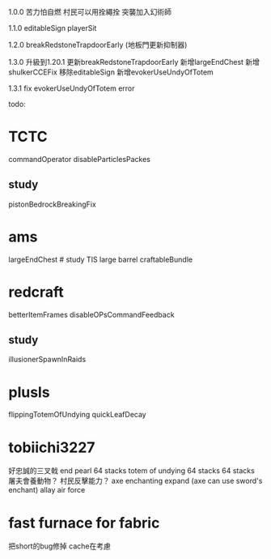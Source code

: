1.0.0
苦力怕自燃
村民可以用拴繩拴
突襲加入幻術師

1.1.0
editableSign
playerSit

1.2.0
breakRedstoneTrapdoorEarly (地板門更新抑制器)

1.3.0
升級到1.20.1
更新breakRedstoneTrapdoorEarly
新增largeEndChest
新增shulkerCCEFix
移除editableSign
新增evokerUseUndyOfTotem

1.3.1
fix evokerUseUndyOfTotem error

todo:
# TCTC
commandOperator
disableParticlesPackes

## study
pistonBedrockBreakingFix

# ams
largeEndChest # study TIS large barrel
craftableBundle

# redcraft
betterItemFrames
disableOPsCommandFeedback

## study
illusionerSpawnInRaids

# plusls
flippingTotemOfUndying
quickLeafDecay

# tobiichi3227
好忠誠的三叉戟
end pearl 64 stacks
totem of undying 64 stacks
64 stacks
屠夫會養動物？
村民反擊能力？
axe enchanting expand (axe can use sword's enchant)
allay air force

# fast furnace for fabric
把short的bug修掉
cache在考慮
